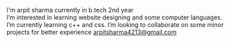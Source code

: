 I'm arpit sharma currently in b.tech 2nd year  
I’m interested in learning website designing and some computer languages.
I’m currently learning c++ and css.
I’m looking to collaborate on some minor projects for better experience
arpitsharma4213@gmail.com

<!---
arpit4213/arpit4213 is a ✨ special ✨ repository because its `README.md` (this file) appears on your GitHub profile.
You can click the Preview link to take a look at your changes.
--->
